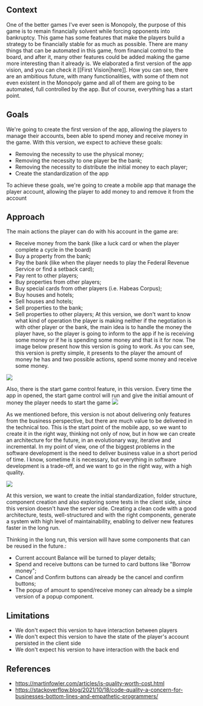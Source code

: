 ## Context

One of the better games I've ever seen is Monopoly, the purpose of this game is to remain financially solvent while forcing opponents into bankruptcy. This game has some features that make the players build a strategy to be financially stable for as much as possible.
There are many things that can be automated in this game, from financial control to the board, and after it, many other features could be added making the game more interesting than it already is. 
We elaborated a first version of the app vision, and you can check it [[First Vision|here]]. How you can see, there are an ambitious future, with many functionalities, with some of them not even existent in the Monopoly game and all of them are going to be automated, full controlled by the app. But of course, everything has a start point.

## Goals

We're going to create the first version of the app, allowing the players to manage their accounts, been able to spend money and receive money in the game.
With this version, we expect to achieve these goals:
- Removing the necessity to use the physical money;
- Removing the necessity to one player be the bank;
- Removing the necessity to distribute the initial money to each player;
- Create the standardization of the app

To achieve these goals, we're going to create a mobile app that manage the player account, allowing the player to add money to and remove it from the account

## Approach

The main actions the player can do with his account in the game are:
- Receive money from the bank (like a luck card or when the player complete a cycle in the board)
- Buy a property from the bank;
- Pay the bank (like when the player needs to play the Federal Revenue Service or find a setback card);
- Pay rent to other players;
- Buy properties from other players;
- Buy special cards from other players (i.e. Habeas Corpus);
- Buy houses and hotels;
- Sell houses and hotels;
- Sell properties to the bank;
- Sell properties to other players;
At this version, we don't want to know what kind of operation the player is making neither if the negotiation is with other player or the bank, the main idea is to handle the money the player have, so the player is going to inform to the app if he is receiving some money or if he is spending some money and that is it for now.
The image below present how this version is going to work. As you can see, this version is pretty simple, it presents to the player the amount of money he has and two possible actions, spend some money and receive some money.
<img src="https://user-images.githubusercontent.com/38296002/210139844-2346e33f-a529-40f6-b238-4e339462a84c.png"/>

Also, there is the start game control feature, in this version. Every time the app in opened, the start game control will run and give the initial amount of money the player needs to start the game
<img src="https://user-images.githubusercontent.com/38296002/219982177-9aca1201-0543-4fbb-bd52-6211188b0ac0.png"/>

As we mentioned before, this version is not about delivering only features from the business perspective, but there are much value to be delivered in the technical too. This is the start point of the mobile app, so we want to create it in the right way, thinking not only of now, but in how we can create an architecture for the future, in an evolutionary way, iterative and incremental. 
In my point of view, one of the biggest problems in the software development is the need to deliver business value in a short period of time. I know, sometime it is necessary, but everything in software development is a trade-off, and we want to go in the right way, with a high quality. 

<img src="https://user-images.githubusercontent.com/38296002/219974586-f84ca5e4-560d-47bc-b6db-52514ac08a66.png"/>

At this version, we want to create the initial standardization, folder structure, component creation and also exploring some tests in the client side, since this version doesn't have the server side. Creating a clean code with a good architecture, tests, well-structured and with the right components, generate a system with high level of maintainability, enabling to deliver new features faster in the long run.

Thinking in the long run, this version will have some components that can be reused in the future.:
- Current account Balance will be turned to player details;
- Spend and receive buttons can be turned to card buttons like "Borrow money";
- Cancel and Confirm buttons can already be the cancel and confirm buttons;
- The popup of amount to spend/receive money can already be a simple version of a popup component.

## Limitations

- We don't expect this version to have interaction between players
- We don't expect this version to have the state of the player's account persisted in the client side
- We don't expect his version to have interaction with the back end

## References 
- https://martinfowler.com/articles/is-quality-worth-cost.html
- https://stackoverflow.blog/2021/10/18/code-quality-a-concern-for-businesses-bottom-lines-and-empathetic-programmers/